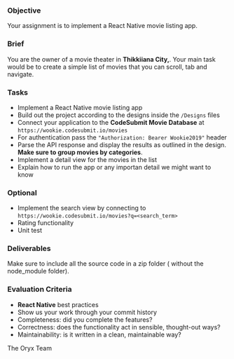### Objective

Your assignment is to implement a React Native movie listing app.

### Brief

You are the owner of a movie theater in **Thikkiiana City,**. Your main task would be to create a simple list of movies that you can scroll, tab and navigate.

### Tasks

-   Implement a React Native movie listing app
-   Build out the project according to the designs inside the `/Designs` files
-   Connect your application to the **CodeSubmit Movie Database** at `https://wookie.codesubmit.io/movies`
-   For authentication pass the `"Authorization: Bearer Wookie2019"` header
-   Parse the API response and display the results as outlined in the design. **Make sure to group movies by categories**.
-   Implement a detail view for the movies in the list
-   Explain how to run the app or any importan detail we might want to know

### Optional

-  Implement the search view by connecting to `https://wookie.codesubmit.io/movies?q=<search_term>`
- Rating functionality
- Unit test

### Deliverables

Make sure to include all the source code in a zip folder ( without the node_module folder).

### Evaluation Criteria

-   **React Native** best practices
-   Show us your work through your commit history
-   Completeness: did you complete the features?
-   Correctness: does the functionality act in sensible, thought-out ways?
-   Maintainability: is it written in a clean, maintainable way?

The Oryx Team
